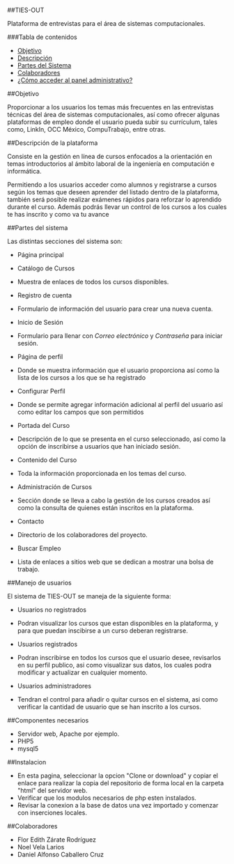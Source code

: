 ##TIES-OUT

Plataforma de entrevistas para el área de sistemas computacionales.

###Tabla de contenidos

* [Objetivo](#objetivo)
* [Descripción](#descripción-de-la-plataforma)
* [Partes del Sistema](#partes-del-sistema)
* [Colaboradores](#colaboradores)
* [¿Cómo acceder al panel administrativo?](#cómo-acceder-al-panel-administrativo)

##Objetivo

Proporcionar a los usuarios los temas más frecuentes en las entrevistas técnicas del área de sistemas computacionales, así como ofrecer algunas plataformas de empleo donde el usuario pueda subir su currículum, tales como, LinkIn, OCC México, CompuTrabajo, entre otras.

##Descripción de la plataforma

Consiste en la gestión en línea de cursos enfocados a la orientación en temas introductorios al ámbito laboral de la ingeniería en computación e informática.

Permitiendo a los usuarios acceder como alumnos y registrarse a cursos según los temas que deseen aprender del listado dentro de la plataforma, también será posible realizar exámenes rápidos para reforzar lo aprendido durante el curso. Además podrás llevar un control de los cursos a los cuales te has inscrito y como va tu avance

##Partes del sistema

Las distintas secciones del sistema son:

* Página principal
* Catálogo de Cursos
 * Muestra de enlaces de todos los cursos disponibles.

* Registro de cuenta  
 * Formulario de información del usuario para crear una nueva cuenta.

* Inicio de Sesión
 * Formulario para llenar con _Correo electrónico_ y _Contraseña_ para iniciar sesión.

* Página de perfil
 * Donde se muestra información que el usuario proporciona así como la lista de los cursos a los que se ha registrado

* Configurar Perfil
 * Donde se permite agregar información adicional al perfil del usuario así como editar los campos que son permitidos

* Portada del Curso
 * Descripción de lo que se presenta en el curso seleccionado, así como la opción de inscribirse a usuarios que han iniciado sesión.

* Contenido del Curso
 * Toda la información proporcionada en los temas del curso.

* Administración de Cursos
 * Sección donde se lleva a cabo la gestión de los cursos creados así como la consulta de quienes están inscritos en la plataforma.

* Contacto
 * Directorio de los colaboradores del proyecto.

* Buscar Empleo
 * Lista de enlaces a sitios web que se dedican a mostrar una bolsa de trabajo.

##Manejo de usuarios

El sistema de TIES-OUT se maneja de la siguiente forma:

* Usuarios no registrados
 * Podran visualizar los cursos que estan disponibles en la plataforma, y para que puedan inscibirse a un curso deberan registrarse.

* Usuarios registrados
 *  Podran inscribirse en todos los cursos que el usuario desee, revisarlos en su perfil publico, asi como visualizar sus datos, los cuales podra modificar y actualizar en cualquier momento.

* Usuarios administradores
 * Tendran el control para añadir o quitar cursos en el sistema, asi como verificar la cantidad de usuario que se han inscrito a los cursos.

 ##Componentes necesarios
  * Servidor web, Apache por ejemplo.
  * PHP5
  * mysql5

 ##Instalacion
  * En esta pagina, seleccionar la opcion "Clone or download" y copiar el enlace para realizar la copia del repositorio de forma local en la carpeta "html" del servidor web.
  * Verificar que los modulos necesarios de php esten instalados.
  * Revisar la conexion a la base de datos una vez importado y comenzar con inserciones locales.


##Colaboradores
* Flor Edith Zárate Rodríguez
* Noel Vela Larios
* Daniel Alfonso Caballero Cruz
